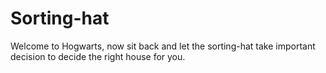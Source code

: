 # Sorting-hat
Welcome to Hogwarts, now sit back and let the sorting-hat take important decision to decide the right house for you.
